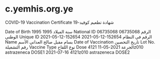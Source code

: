 # c.yemhis.org.ye

COVID-19 Vaccination Certificate
شهادة تطعيم كوفيد-19

Date of Birth	1995	1995	سنة الميلاد
National ID	06735068	06735068	الرقم الوطني
Unique ID	2021-05-12-152654	2021-05-12-152654	الرقم في النظام
Name		بسام مقبل صالح العداني	الأسم
Date of Vaccination تاريخ التحصين	Lot No. رقم التشغيلة	Vaccine Type نوع اللقاح	Dose الجرعة
2021-05-11	4121z010	astrazeneca	DOSE1
2021-07-16	4121z010	astrazeneca	DOSE2
